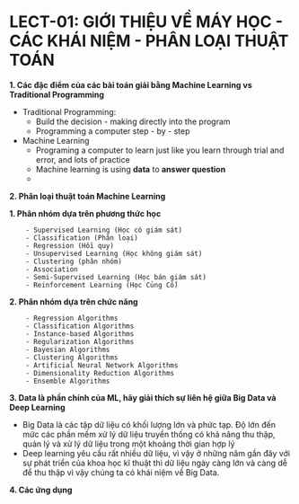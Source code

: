 # LECT-01: GIỚI THIỆU VỀ MÁY HỌC - CÁC KHÁI NIỆM - PHÂN LOẠI THUẬT TOÁN

**1. Các đặc điểm của các bài toán giải bằng Machine Learning vs Traditional Programming**
-	Traditional Programming:
    - Build the decision - making directly into the program
    - Programming a computer step - by - step
-	Machine Learning
    - Programing a computer to learn just like you learn through trial and error, and lots of practice
    - Machine learning is using **data** to **answer question**
    - 
**2. Phân loại thuật toán Machine Learning**

   **1. Phân nhóm dựa trên phương thức học**

       	- Supervised Learning (Học có giám sát)
        - Classification (Phân loại)
        - Regression (Hồi quy)
        - Unsupervised Learning (Học không giám sát)
        - Clustering (phân nhóm)
        - Association
        - Semi-Supervised Learning (Học bán giám sát)
        - Reinforcement Learning (Học Củng Cố)
        
   **2. Phân nhóm dựa trên chức năng**

        - Regression Algorithms
        - Classification Algorithms
        - Instance-based Algorithms
        - Regularization Algorithms
        - Bayesian Algorithms
        - Clustering Algorithms
        - Artificial Neural Network Algorithms
        - Dimensionality Reduction Algorithms
        - Ensemble Algorithms

**3. Data là phần chính của ML, hãy giải thích sự liên hệ giữa Big Data và Deep Learning**

- Big Data là các tập dữ liệu có khối lượng lớn và phức tạp. Độ lớn đến mức các phần mềm xử lý dữ liệu truyền thống có khả năng thu thập, quản lý và xử lý dữ liệu trong một khoảng thời gian hợp lý
- Deep learning yêu cầu rất nhiều dữ liệu, vì vậy ở những năm gần đây với sự phát triển của khoa học kĩ thuật thì dữ liệu ngày càng lớn và càng dễ để thu thập vì vậy chúng ta có khái niệm về Big Data.

**4. Các ứng dụng**

